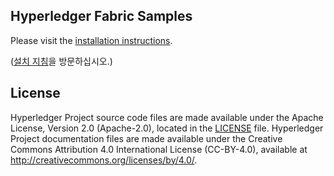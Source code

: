 ## Hyperledger Fabric Samples

Please visit the [installation instructions](http://hyperledger-fabric.readthedocs.io/en/latest/samples.html).

([설치 지침](http://hyperledger-fabric.readthedocs.io/en/latest/samples.html)을 방문하십시오.)

## License <a name="license"></a>

Hyperledger Project source code files are made available under the Apache License, Version 2.0 (Apache-2.0), located in the [LICENSE](LICENSE) file. Hyperledger Project documentation files are made available under the Creative Commons Attribution 4.0 International License (CC-BY-4.0), available at http://creativecommons.org/licenses/by/4.0/.
